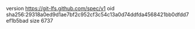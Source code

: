 version https://git-lfs.github.com/spec/v1
oid sha256:29318a0ed9d1ae7bf2c952cf3c54c13a0d74ddfda4568421bb0dfdd7ef1b5bad
size 6737

